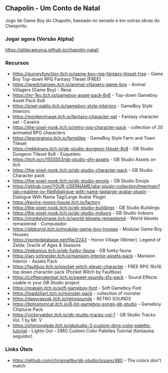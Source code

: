 ## Chapolin - Um Conto de Natal

Jogo de Game Boy do Chapolin, baseado no seriado e em outras obras do Chespirito.

### Jogar agora (Versão Alpha)

<https://atilacamurca.github.io/chapolin-natal/>

### Recursos

- <https://gumpyfunction.itch.io/game-boy-rpg-fantasy-tileset-free> - Game Boy Top-down RPG Fantasy Tileset (FREE)
- <https://jaredchansen.itch.io/animal-villagers-game-boy> - Animal Villagers (Game Boy) - Rena
- <https://inr-1ko.itch.io/gameboy-asset-pack-8x8> - Top-down Gameboy Asset Pack 8x8
- <https://pixel-pablo.itch.io/gameboy-style-interiors> - GameBoy Style Interiors
- <https://monkeyimage.itch.io/fantasy-character-set> - Fantasy character set - Caveira
- <https://the-pixel-nook.itch.io/retro-rpg-character-pack> - collection of 20 animated RPG characters
- <https://teaceratops.itch.io/farmtiles> - GameBoy Style Farm and Town Tileset
- <https://rekkimaru.itch.io/gb-studio-dungeon-tileset-8x8> - GB Studio Dungeon Tileset 8x8 - Esqueleto
- <https://itch.io/c/1555553/gb-studio-gfx-assets> - GB Studio Assets on Itch
- <https://the-pixel-nook.itch.io/gb-studio-character-pack> - GB Studio Character pack
- <https://the-pixel-nook.itch.io/gb-studio-emojis> - GB Studio Emojis
- <https://github.com/Y0UR-U5ERNAME/gbs-plugin-collection/tree/main?tab=readme-ov-file#dialogue-with-name-taglarge-avatar-plugin> - Dialogue With Name Tag/Large Avatar Plugin
- <https://kevins-moms-house.itch.io/factory>
- <https://the-pixel-nook.itch.io/gb-studio-buildings> - GB Studio Buildings
- <https://the-pixel-nook.itch.io/gb-studio-indoors> - GB Studio Indoors
- <https://monkeyimage.itch.io/world-tilesets-remastered> - World tilesets remastered - Computador
- <https://gibbongl.itch.io/modular-game-boy-houses> - Modular Game Boy Houses
- <https://spritedatabase.net/file/2243> - Horon Village (Winter), Legend of Zelda: Oracle of Ages & Seasons
- <https://pebonius.itch.io/gb-funky-fauna> - GB funky fauna
- <https://jan-schneider.itch.io/mansion-interior-assets-pack> - Mansion Interior - Assets Pack
- <https://faultbox.itch.io/pocket-witch-player-character> - FREE RPG 16x16 top down character pack (Pocket Witch by Faultbox)
- <https://coffeevalenbat.itch.io/sweet-sounds-sfx-pack> - Sound Effects usable in your GB Studio project
- <https://reakain.itch.io/soft-gameboy-font> - Soft Gameboy Font
- <https://toadzillart.itch.io/monster-pack> - collection of monster
- <https://dagurasusk.itch.io/retrosounds> - RETRO SOUNDS
- <https://tiptoptomcat.itch.io/8-bit-gameboy-songs-gb-studio> - Gameboy Chiptune Pack
- <https://victorvaldez.itch.io/gb-studio-tracks-vol-1> - GB Studio Tracks Vol. 1 by Mr. V
- <https://phinioxglade.itch.io/gbstudio-3-custom-dmg-color-palette-tutorial> - Lights Out – DMG Custom Color Palettes Tutorial (fantasma seguidor)

### Links Úteis

- <https://github.com/chrismaltby/gb-studio/issues/480> - The colors don't match

